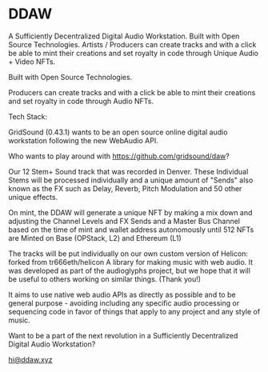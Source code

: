 # DDAW
A Sufficiently Decentralized Digital Audio Workstation. Built with Open Source Technologies. 
Artists / Producers can create tracks and with a click be able to mint their creations and set royalty in code through Unique Audio + Video NFTs.

Built with Open Source Technologies.

Producers can create tracks and with a click be able to mint their creations and set royalty in code through Audio NFTs. 

Tech Stack:

GridSound (0.43.1) wants to be an open source online digital audio workstation following the new WebAudio API.

Who wants to play around with https://github.com/gridsound/daw? 

Our 12 Stem+ Sound track that was recorded in Denver.
These Individual Stems will be processed individually and a unique amount of "Sends" also known as the FX such as Delay, Reverb, Pitch Modulation and 50 other unique effects.

On mint, the DDAW will generate a unique NFT by making a mix down and adjusting the Channel Levels and FX Sends and a Master Bus Channel based on the time of mint and wallet address autonomously until 512 NFTs are Minted on Base (OPStack, L2) and Ethereum (L1)

The tracks will be put individually on our own custom version of Helicon: forked from tr666eth/helicon
A library for making music with web audio. 
It was developed as part of the audioglyphs project, but we hope that it will be useful to others working on similar things. (Thank you!)

It aims to use native web audio APIs as directly as possible and to be general purpose - avoiding including any specific audio processing or sequencing code in favor of things that apply to any project and any style of music.

Want to be a part of the next revolution in a Sufficiently Decentralized Digital Audio Workstation?

[hi@ddaw.xyz](mailto:hi@ddaw.xyz)

